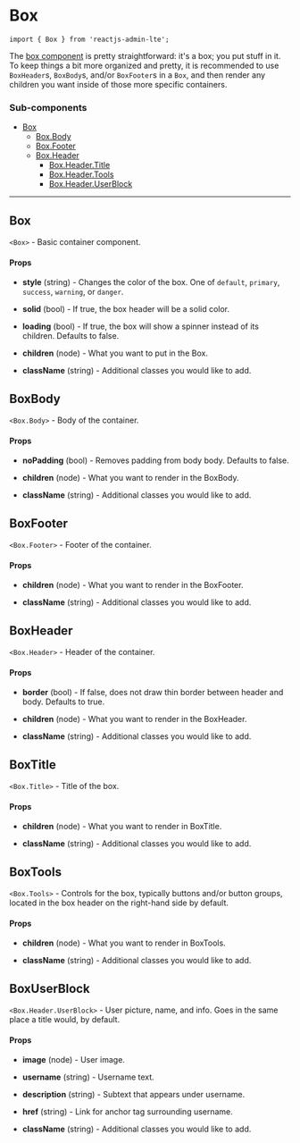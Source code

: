 Box
===

`import { Box } from 'reactjs-admin-lte';`

The [box component][box-component] is pretty straightforward: it's a box; you put stuff in it. To 
keep things a bit more organized and pretty, it is recommended to use `BoxHeader`s, `BoxBody`s, 
and/or `BoxFooter`s in a `Box`, and then render any children you want inside of those more 
specific containers.

### Sub-components
 - [Box](#box)
   - [Box.Body](#boxbody)
   - [Box.Footer](#boxfooter)
   - [Box.Header](#boxheader)
     - [Box.Header.Title](#boxtitle)
     - [Box.Header.Tools](#boxtools)
     - [Box.Header.UserBlock](#boxuserblock)

---

## Box
`<Box>` - Basic container component.

#### Props
  - __style__ (string) - Changes the color of the box. One of `default`, `primary`, `success`, 
  `warning`, or `danger`.

  - __solid__ (bool) - If true, the box header will be a solid color.

  - __loading__ (bool) - If true, the box will show a spinner instead of its children. Defaults to false.

  - __children__ (node) - What you want to put in the Box.

  - __className__ (string) - Additional classes you would like to add.

## BoxBody
`<Box.Body>` - Body of the container.

#### Props
 - __noPadding__ (bool) - Removes padding from body body. Defaults to false.

 - __children__ (node) - What you want to render in the BoxBody.

 - __className__ (string) - Additional classes you would like to add.

## BoxFooter
`<Box.Footer>` - Footer of the container.

#### Props
 - __children__ (node) - What you want to render in the BoxFooter.

 - __className__ (string) - Additional classes you would like to add.

## BoxHeader
`<Box.Header>` - Header of the container.

#### Props
 - __border__ (bool) - If false, does not draw thin border between header and body. Defaults to true.

 - __children__ (node) - What you want to render in the BoxHeader.

 - __className__ (string) - Additional classes you would like to add.

## BoxTitle
`<Box.Title>` - Title of the box.

#### Props
 - __children__ (node) - What you want to render in BoxTitle.

 - __className__ (string) - Additional classes you would like to add.

## BoxTools
`<Box.Tools>` - Controls for the box, typically buttons and/or button groups, located in the 
box header on the right-hand side by default.

#### Props
 - __children__ (node) - What you want to render in BoxTools.

 - __className__ (string) - Additional classes you would like to add.

## BoxUserBlock
`<Box.Header.UserBlock>` - User picture, name, and info. Goes in the same place a title would, by
default.

#### Props
 - __image__ (node) - User image.

 - __username__ (string) - Username text.

 - __description__ (string) - Subtext that appears under username.

 - __href__ (string) - Link for anchor tag surrounding username.

 - __className__ (string) - Additional classes you would like to add.


[box-component]: https://almsaeedstudio.com/themes/AdminLTE/documentation/index.html#component-box
